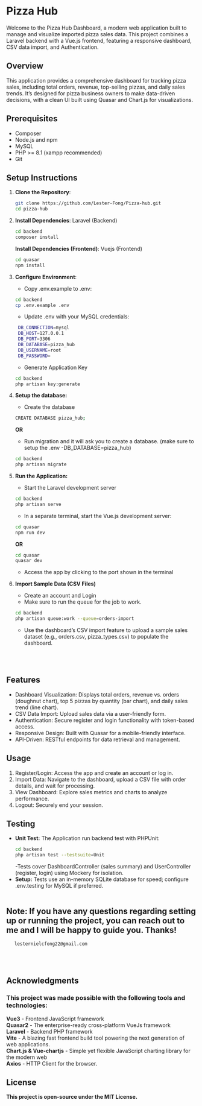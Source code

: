 # Pizza Hub

Welcome to the Pizza Hub Dashboard, a modern web application built to manage and visualize imported pizza sales data. This project combines a Laravel backend with a Vue.js frontend, featuring a responsive dashboard, CSV data import, and Authentication.

## Overview

This application provides a comprehensive dashboard for tracking pizza sales, including total orders, revenue, top-selling pizzas, and daily sales trends. It’s designed for pizza business owners to make data-driven decisions, with a clean UI built using Quasar and Chart.js for visualizations.

## Prerequisites


- Composer
- Node.js and npm
- MySQL
- PHP >= 8.1 (xampp recommended)
- Git

## Setup Instructions

1. **Clone the Repository**:
   ```bash
   git clone https://github.com/Lester-Fong/Pizza-hub.git
   cd pizza-hub
   ```

2. **Install Dependencies**:
   Laravel (Backend)
   ```bash
   cd backend
   composer install
   ```
   **Install Dependencies (Frontend)**:
    Vuejs (Frontend)
    ```bash
    cd quasar
    npm install
    ```

3. **Configure Environment**:
   - Copy .env.example to .env:
   ```bash
   cd backend
   cp .env.example .env
   ```
   - Update .env with your MySQL credentials:
   ```bash
    DB_CONNECTION=mysql
    DB_HOST=127.0.0.1
    DB_PORT=3306
    DB_DATABASE=pizza_hub
    DB_USERNAME=root
    DB_PASSWORD=
   ```
   - Generate Application Key
    ```bash
    cd backend
    php artisan key:generate
    ```

4. **Setup the database:**
    - Create the database
    ``` bash
    CREATE DATABASE pizza_hub;
    ```
    **OR**
    - Run migration and it will ask you to create a database. (make sure to setup the .env -DB_DATABASE=pizza_hub)
    ```bash
    cd backend
    php artisan migrate
    ```

5. **Run the Application:**
    - Start the Laravel development server
    ```bash
    cd backend
    php artisan serve
    ```
    - In a separate terminal, start the Vue.js development server:
    ```bash
    cd quasar
    npm run dev
    ```
    **OR**
    ```bash
    cd quasar
    quasar dev
    ```
    - Access the app by clicking to the port shown in the terminal

6. **Import Sample Data (CSV Files)**
    - Create an account and Login
    - Make sure to run the queue for the job to work. 
    ```bash
    cd backend
    php artisan queue:work --queue=orders-import
    ```
    - Use the dashboard’s CSV import feature to upload a sample sales dataset (e.g., orders.csv, pizza_types.csv) to populate the dashboard.

<br/><br/>

## Features
- Dashboard Visualization: Displays total orders, revenue vs. orders (doughnut chart), top 5 pizzas by quantity (bar chart), and daily sales trend (line chart).
- CSV Data Import: Upload sales data via a user-friendly form.
- Authentication: Secure register and login functionality with token-based access.
- Responsive Design: Built with Quasar for a mobile-friendly interface.
- API-Driven: RESTful endpoints for data retrieval and management.

## Usage
1. Register/Login: Access the app and create an account or log in.
2. Import Data: Navigate to the dashboard, upload a CSV file with order details, and wait for processing.
3. View Dashboard: Explore sales metrics and charts to analyze performance.
4. Logout: Securely end your session.

## Testing
- **Unit Test:** The Application run backend test with PHPUnit:
  ```bash
  cd backend
  php artisan test --testsuite=Unit
  ```
  -Tests cover DashboardController (sales summary) and UserController (register, login) using Mockery for isolation.
- **Setup:** Tests use an in-memory SQLite database for speed; configure .env.testing for MySQL if preferred.
<br/><br/>

## Note: If you have any questions regarding setting up or running the project, you can reach out to me and I will be happy to guide you. Thanks!

```bash
   lesternielcfong22@gmail.com
```

<br/><br/>

## Acknowledgments
### This project was made possible with the following tools and technologies:
**Vue3** - Frontend JavaScript framework <br/>
**Quasar2** - The enterprise-ready cross-platform VueJs framework <br/>
**Laravel** - Backend PHP framework <br/>
**Vite** - A blazing fast frontend build tool powering the next generation of web applications. <br/>
**Chart.js & Vue-chartjs** - Simple yet flexible JavaScript charting library for the modern web <br/>
**Axios** - HTTP Client for the browser. <br/>

## License
**This project is open-source under the MIT License.**
